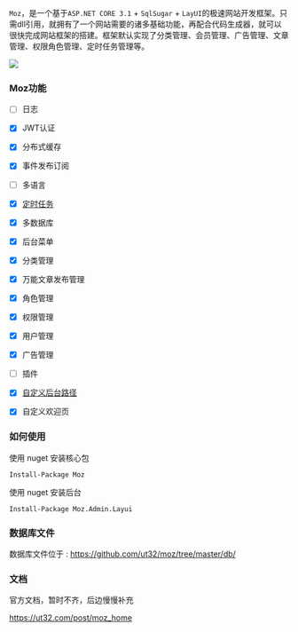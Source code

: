 

`Moz`，是一个基于`ASP.NET CORE 3.1` + `SqlSugar` + `LayUI`的极速网站开发框架。只需dll引用，就拥有了一个网站需要的诸多基础功能，再配合代码生成器，就可以很快完成网站框架的搭建。框架默认实现了分类管理、会员管理、广告管理、文章管理、权限角色管理、定时任务管理等。

![](https://ut32.com/upload/01d25ecd4695486fa273480f1b259808.jpg)

### Moz功能
 
 - [ ] 日志
 - [x] JWT认证
 - [x] 分布式缓存
 - [x] 事件发布订阅
 - [ ] 多语言
 - [x] [定时任务](https://ut32.com/post/moz_quartz)
 - [x] 多数据库
 - [x] 后台菜单
 - [x] 分类管理
 - [x] 万能文章发布管理
 - [x] 角色管理
 - [x] 权限管理
 - [x] 用户管理
 - [x] 广告管理
 - [ ] 插件
 - [x] [自定义后台路径](https://ut32.com/post/moz_custom_admin_path)
 - [x] 自定义欢迎页

 
### 如何使用

使用 nuget 安装核心包
```
Install-Package Moz
```

使用 nuget 安装后台
```
Install-Package Moz.Admin.Layui
```

### 数据库文件

数据库文件位于 : https://github.com/ut32/moz/tree/master/db/

### 文档
官方文档，暂时不齐，后边慢慢补充

https://ut32.com/post/moz_home


